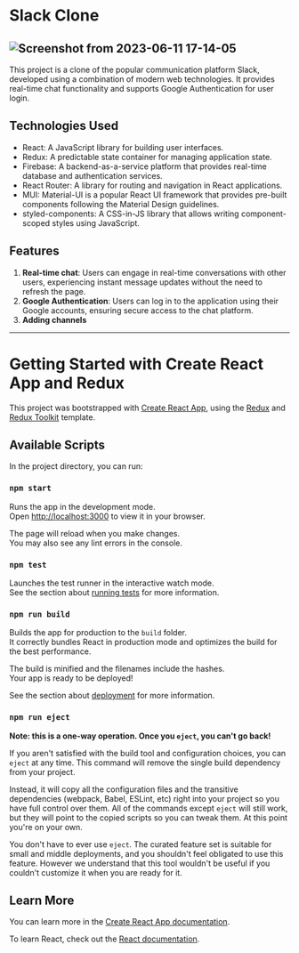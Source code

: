 # Slack Clone
![Screenshot from 2023-06-11 17-14-05](https://github.com/mmd-moradi/slack-clone/assets/110211422/bea6a718-91f7-4c8c-8216-96bae2f2044b)
----------
This project is a clone of the popular communication platform Slack, developed using a combination of modern web technologies. It provides real-time chat functionality and supports Google Authentication for user login.

## Technologies Used

- React: A JavaScript library for building user interfaces.
- Redux: A predictable state container for managing application state.
- Firebase: A backend-as-a-service platform that provides real-time database and authentication services.
- React Router: A library for routing and navigation in React applications.
- MUI: Material-UI is a popular React UI framework that provides pre-built components following the Material Design guidelines.
- styled-components: A CSS-in-JS library that allows writing component-scoped styles using JavaScript.

## Features

1. **Real-time chat**: Users can engage in real-time conversations with other users, experiencing instant message updates without the need to refresh the page.
2. **Google Authentication**: Users can log in to the application using their Google accounts, ensuring secure access to the chat platform.
3. **Adding channels**

---------
# Getting Started with Create React App and Redux

This project was bootstrapped with [Create React App](https://github.com/facebook/create-react-app), using the [Redux](https://redux.js.org/) and [Redux Toolkit](https://redux-toolkit.js.org/) template.

## Available Scripts

In the project directory, you can run:

### `npm start`

Runs the app in the development mode.\
Open [http://localhost:3000](http://localhost:3000) to view it in your browser.

The page will reload when you make changes.\
You may also see any lint errors in the console.

### `npm test`

Launches the test runner in the interactive watch mode.\
See the section about [running tests](https://facebook.github.io/create-react-app/docs/running-tests) for more information.

### `npm run build`

Builds the app for production to the `build` folder.\
It correctly bundles React in production mode and optimizes the build for the best performance.

The build is minified and the filenames include the hashes.\
Your app is ready to be deployed!

See the section about [deployment](https://facebook.github.io/create-react-app/docs/deployment) for more information.

### `npm run eject`

**Note: this is a one-way operation. Once you `eject`, you can't go back!**

If you aren't satisfied with the build tool and configuration choices, you can `eject` at any time. This command will remove the single build dependency from your project.

Instead, it will copy all the configuration files and the transitive dependencies (webpack, Babel, ESLint, etc) right into your project so you have full control over them. All of the commands except `eject` will still work, but they will point to the copied scripts so you can tweak them. At this point you're on your own.

You don't have to ever use `eject`. The curated feature set is suitable for small and middle deployments, and you shouldn't feel obligated to use this feature. However we understand that this tool wouldn't be useful if you couldn't customize it when you are ready for it.

## Learn More

You can learn more in the [Create React App documentation](https://facebook.github.io/create-react-app/docs/getting-started).

To learn React, check out the [React documentation](https://reactjs.org/).

